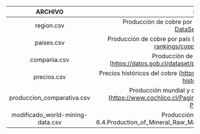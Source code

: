 | ARCHIVO | DESCRIPCIÓN |
| :-: | :-: |
|region.csv | Producción de cobre por región (https://lingue.ine.cl/Index.aspx?DataSetCode=F00005003)|
|paises.csv | Producción de cobre por país (https://worldpopulationreview.com/country-rankings/copper-production-by-country)|
|compania.csv | Producción de cobre por compañía en Chile (https://datos.gob.cl/dataset/produccion-minera-nacional-por-empresa)|
|precios.csv | Precios históricos del cobre (https://www.macrotrends.net/1476/copper-prices-historical-chart-data)|
|produccion_comparativa.csv | Producción mundial y chilena de cobre de mina % y tonelaje (https://www.cochilco.cl/Paginas/English/Statistics/Data%20Base/Mining-Production.aspx)|
|modificado_world-mining-data.csv | Producción por país de cobre (desde 6.4.Production_of_Mineral_Raw_Materials_of_individual_Countries_by_Minerals.csv)|
